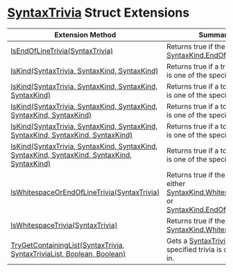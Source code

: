 # [SyntaxTrivia](https://docs.microsoft.com/en-us/dotnet/api/microsoft.codeanalysis.syntaxtrivia) Struct Extensions

| Extension Method | Summary |
| ---------------- | ------- |
| [IsEndOfLineTrivia(SyntaxTrivia)](../../../Roslynator/CSharp/SyntaxExtensions/IsEndOfLineTrivia/README.md) | Returns true if the trivia is [SyntaxKind.EndOfLineTrivia](https://docs.microsoft.com/en-us/dotnet/api/microsoft.codeanalysis.csharp.syntaxkind.endoflinetrivia)\. |
| [IsKind(SyntaxTrivia, SyntaxKind, SyntaxKind)](../../../Roslynator/CSharp/SyntaxExtensions/IsKind/README.md) | Returns true if a trivia's kind is one of the specified kinds\. |
| [IsKind(SyntaxTrivia, SyntaxKind, SyntaxKind, SyntaxKind)](../../../Roslynator/CSharp/SyntaxExtensions/IsKind/README.md) | Returns true if a token's kind is one of the specified kinds\. |
| [IsKind(SyntaxTrivia, SyntaxKind, SyntaxKind, SyntaxKind, SyntaxKind)](../../../Roslynator/CSharp/SyntaxExtensions/IsKind/README.md) | Returns true if a token's kind is one of the specified kinds\. |
| [IsKind(SyntaxTrivia, SyntaxKind, SyntaxKind, SyntaxKind, SyntaxKind, SyntaxKind)](../../../Roslynator/CSharp/SyntaxExtensions/IsKind/README.md) | Returns true if a token's kind is one of the specified kinds\. |
| [IsKind(SyntaxTrivia, SyntaxKind, SyntaxKind, SyntaxKind, SyntaxKind, SyntaxKind, SyntaxKind)](../../../Roslynator/CSharp/SyntaxExtensions/IsKind/README.md) | Returns true if a token's kind is one of the specified kinds\. |
| [IsWhitespaceOrEndOfLineTrivia(SyntaxTrivia)](../../../Roslynator/CSharp/SyntaxExtensions/IsWhitespaceOrEndOfLineTrivia/README.md) | Returns true if the trivia is either [SyntaxKind.WhitespaceTrivia](https://docs.microsoft.com/en-us/dotnet/api/microsoft.codeanalysis.csharp.syntaxkind.whitespacetrivia) or [SyntaxKind.EndOfLineTrivia](https://docs.microsoft.com/en-us/dotnet/api/microsoft.codeanalysis.csharp.syntaxkind.endoflinetrivia)\. |
| [IsWhitespaceTrivia(SyntaxTrivia)](../../../Roslynator/CSharp/SyntaxExtensions/IsWhitespaceTrivia/README.md) | Returns true if the trivia is [SyntaxKind.WhitespaceTrivia](https://docs.microsoft.com/en-us/dotnet/api/microsoft.codeanalysis.csharp.syntaxkind.whitespacetrivia)\. |
| [TryGetContainingList(SyntaxTrivia, SyntaxTriviaList, Boolean, Boolean)](../../../Roslynator/SyntaxExtensions/TryGetContainingList/README.md) | Gets a [SyntaxTriviaList](https://docs.microsoft.com/en-us/dotnet/api/microsoft.codeanalysis.syntaxtrivialist) the specified trivia is contained in\. |

